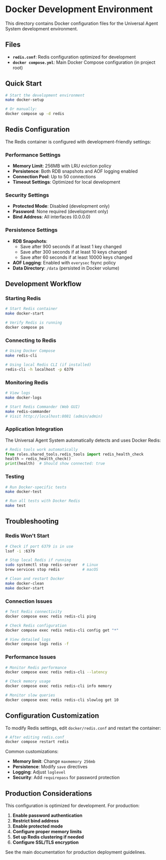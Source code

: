 # Docker Development Environment

This directory contains Docker configuration files for the Universal Agent System development environment.

## Files

- **`redis.conf`**: Redis configuration optimized for development
- **`docker compose.yml`**: Main Docker Compose configuration (in project root)

## Quick Start

```bash
# Start the development environment
make docker-setup

# Or manually:
docker compose up -d redis
```

## Redis Configuration

The Redis container is configured with development-friendly settings:

### Performance Settings

- **Memory Limit**: 256MB with LRU eviction policy
- **Persistence**: Both RDB snapshots and AOF logging enabled
- **Connection Pool**: Up to 50 connections
- **Timeout Settings**: Optimized for local development

### Security Settings

- **Protected Mode**: Disabled (development only)
- **Password**: None required (development only)
- **Bind Address**: All interfaces (0.0.0.0)

### Persistence Settings

- **RDB Snapshots**:
  - Save after 900 seconds if at least 1 key changed
  - Save after 300 seconds if at least 10 keys changed
  - Save after 60 seconds if at least 10000 keys changed
- **AOF Logging**: Enabled with `everysec` fsync policy
- **Data Directory**: `/data` (persisted in Docker volume)

## Development Workflow

### Starting Redis

```bash
# Start Redis container
make docker-start

# Verify Redis is running
docker compose ps
```

### Connecting to Redis

```bash
# Using Docker Compose
make redis-cli

# Using local Redis CLI (if installed)
redis-cli -h localhost -p 6379
```

### Monitoring Redis

```bash
# View logs
make docker-logs

# Start Redis Commander (Web GUI)
make redis-commander
# Visit http://localhost:8081 (admin/admin)
```

### Application Integration

The Universal Agent System automatically detects and uses Docker Redis:

```python
# Redis tools work automatically
from roles.shared_tools.redis_tools import redis_health_check
health = redis_health_check()
print(health)  # Should show connected: true
```

### Testing

```bash
# Run Docker-specific tests
make docker-test

# Run all tests with Docker Redis
make test
```

## Troubleshooting

### Redis Won't Start

```bash
# Check if port 6379 is in use
lsof -i :6379

# Stop local Redis if running
sudo systemctl stop redis-server  # Linux
brew services stop redis          # macOS

# Clean and restart Docker
make docker-clean
make docker-start
```

### Connection Issues

```bash
# Test Redis connectivity
docker compose exec redis redis-cli ping

# Check Redis configuration
docker compose exec redis redis-cli config get "*"

# View detailed logs
docker compose logs redis -f
```

### Performance Issues

```bash
# Monitor Redis performance
docker compose exec redis redis-cli --latency

# Check memory usage
docker compose exec redis redis-cli info memory

# Monitor slow queries
docker compose exec redis redis-cli slowlog get 10
```

## Configuration Customization

To modify Redis settings, edit `docker/redis.conf` and restart the container:

```bash
# After editing redis.conf
docker compose restart redis
```

Common customizations:

- **Memory limit**: Change `maxmemory 256mb`
- **Persistence**: Modify `save` directives
- **Logging**: Adjust `loglevel`
- **Security**: Add `requirepass` for password protection

## Production Considerations

This configuration is optimized for development. For production:

1. **Enable password authentication**
2. **Restrict bind address**
3. **Enable protected mode**
4. **Configure proper memory limits**
5. **Set up Redis clustering if needed**
6. **Configure SSL/TLS encryption**

See the main documentation for production deployment guidelines.
